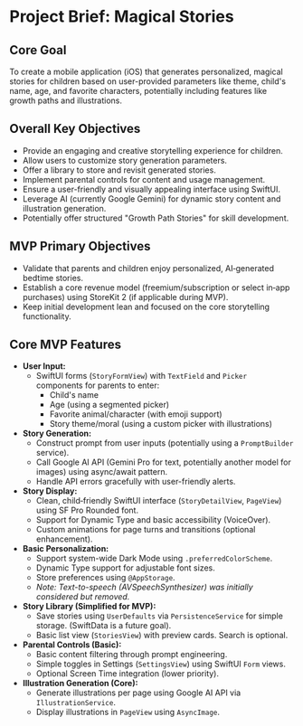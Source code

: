 # Project Brief: Magical Stories

## Core Goal
To create a mobile application (iOS) that generates personalized, magical stories for children based on user-provided parameters like theme, child's name, age, and favorite characters, potentially including features like growth paths and illustrations.

## Overall Key Objectives
- Provide an engaging and creative storytelling experience for children.
- Allow users to customize story generation parameters.
- Offer a library to store and revisit generated stories.
- Implement parental controls for content and usage management.
- Ensure a user-friendly and visually appealing interface using SwiftUI.
- Leverage AI (currently Google Gemini) for dynamic story content and illustration generation.
- Potentially offer structured "Growth Path Stories" for skill development.

## MVP Primary Objectives
- Validate that parents and children enjoy personalized, AI‑generated bedtime stories.
- Establish a core revenue model (freemium/subscription or select in‑app purchases) using StoreKit 2 (if applicable during MVP).
- Keep initial development lean and focused on the core storytelling functionality.

## Core MVP Features
- **User Input:**
    - SwiftUI forms (`StoryFormView`) with `TextField` and `Picker` components for parents to enter:
        - Child's name
        - Age (using a segmented picker)
        - Favorite animal/character (with emoji support)
        - Story theme/moral (using a custom picker with illustrations)
- **Story Generation:**
    - Construct prompt from user inputs (potentially using a `PromptBuilder` service).
    - Call Google AI API (Gemini Pro for text, potentially another model for images) using async/await pattern.
    - Handle API errors gracefully with user-friendly alerts.
- **Story Display:**
    - Clean, child‑friendly SwiftUI interface (`StoryDetailView`, `PageView`) using SF Pro Rounded font.
    - Support for Dynamic Type and basic accessibility (VoiceOver).
    - Custom animations for page turns and transitions (optional enhancement).
- **Basic Personalization:**
    - Support system-wide Dark Mode using `.preferredColorScheme`.
    - Dynamic Type support for adjustable font sizes.
    - Store preferences using `@AppStorage`.
    - *Note: Text-to-speech (AVSpeechSynthesizer) was initially considered but removed.*
- **Story Library (Simplified for MVP):**
    - Save stories using `UserDefaults` via `PersistenceService` for simple storage. (SwiftData is a future goal).
    - Basic list view (`StoriesView`) with preview cards. Search is optional.
- **Parental Controls (Basic):**
    - Basic content filtering through prompt engineering.
    - Simple toggles in Settings (`SettingsView`) using SwiftUI `Form` views.
    - Optional Screen Time integration (lower priority).
- **Illustration Generation (Core):**
    - Generate illustrations per page using Google AI API via `IllustrationService`.
    - Display illustrations in `PageView` using `AsyncImage`.
